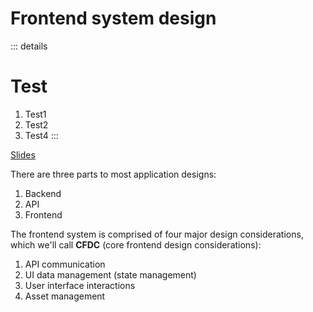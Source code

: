 <!-- markdownlint-disable MD007 MD010 MD013 MD024 MD033 -->
<!-- TODO: add header too all doc files with slide and relevant page numbers -->
# Frontend system design

::: details 
# Test

1. Test1
2. Test2
3. Test4
:::

[Slides](https://static.frontendmasters.com/resources/2024-05-29-systems-design/frontend-system-design-fundamentals.pdf)

There are three parts to most application designs:

1.	Backend
2.	API
3.	Frontend

The frontend system is comprised of four major design considerations, which we'll call **CFDC** (core frontend design considerations):

1.	API communication
2.	UI data management (state management)
3.	User interface interactions
4.	Asset management

